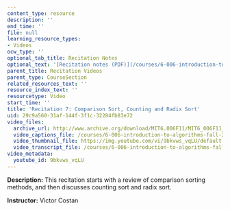 ```yaml
---
content_type: resource
description: ''
end_time: ''
file: null
learning_resource_types:
- Videos
ocw_type: ''
optional_tab_title: Recitation Notes
optional_text: '[Recitation notes (PDF)](/courses/6-006-introduction-to-algorithms-fall-2011/resources/mit6_006f11_rec07)'
parent_title: Recitation Videos
parent_type: CourseSection
related_resources_text: ''
resource_index_text: ''
resourcetype: Video
start_time: ''
title: 'Recitation 7: Comparison Sort, Counting and Radix Sort'
uid: 29c9a560-31af-144f-3f1c-32284fb83e72
video_files:
  archive_url: http://www.archive.org/download/MIT6.006F11/MIT6_006F11_rec07_300k.mp4
  video_captions_file: /courses/6-006-introduction-to-algorithms-fall-2011/504fe3b1371b58cc8d86bc25630c37da_9bkvws_vqLU.vtt
  video_thumbnail_file: https://img.youtube.com/vi/9bkvws_vqLU/default.jpg
  video_transcript_file: /courses/6-006-introduction-to-algorithms-fall-2011/74f5d8d3fe94a3a5399c7edcc876d368_9bkvws_vqLU.pdf
video_metadata:
  youtube_id: 9bkvws_vqLU
---
```


**Description:** This recitation starts with a review of comparison sorting methods, and then discusses counting sort and radix sort.

**Instructor:** Victor Costan



